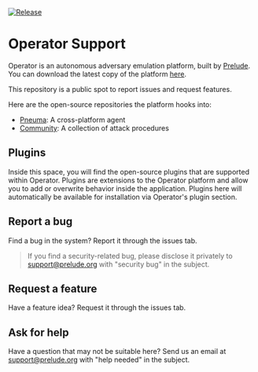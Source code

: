 [![Release](https://img.shields.io/badge/dynamic/json?color=blue&label=Release&prefix=v&query=tag_name&url=https%3A%2F%2Fdownload.prelude.org%2Fversion)](https://github.com/preludeorg/operator-support/releases)
# Operator Support

Operator is an autonomous adversary emulation platform, built by [Prelude](https://prelude.org). You can download the latest copy of the platform [here](https://www.prelude.org/download/current).

This repository is a public spot to report issues and request features.

Here are the open-source repositories the platform hooks into:

- [Pneuma](https://github.com/preludeorg/pneuma): A cross-platform agent
- [Community](https://github.com/preludeorg/community): A collection of attack procedures

## Plugins

Inside this space, you will find the open-source plugins that are supported within Operator. Plugins are extensions to the 
Operator platform and allow you to add or overwrite behavior inside the application. Plugins here will automatically be available for installation
via Operator's plugin section.

## Report a bug

Find a bug in the system? Report it through the issues tab. 

> If you find a security-related bug, please disclose it privately to support@prelude.org with "security bug" in the subject.

## Request a feature

Have a feature idea? Request it through the issues tab.

## Ask for help

Have a question that may not be suitable here? Send us an email at support@prelude.org with "help needed" in the subject.
